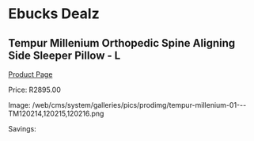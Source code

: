 
# Ebucks Dealz
## Tempur Millenium Orthopedic Spine Aligning Side Sleeper Pillow - L
[Product Page](https://www.ebucks.com/web/shop/productSelected.do?prodId=1228151868&catId=704984344)

Price: R2895.00

Image: /web/cms/system/galleries/pics/prodimg/tempur-millenium-01---TM120214,120215,120216.png

Savings: 


	